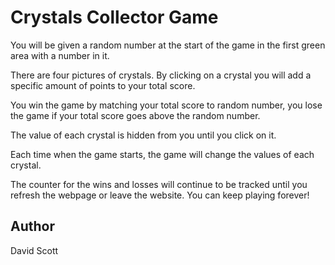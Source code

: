 # Crystals Collector Game

You will be given a random number at the start of the game in the first green area with a number in it.

There are four pictures of crystals. By clicking on a crystal you will add a specific amount of points to your total score.

You win the game by matching your total score to random number, you lose the game if your total score goes above the random number.

The value of each crystal is hidden from you until you click on it.

Each time when the game starts, the game will change the values of each crystal.

The counter for the wins and losses will continue to be tracked until you refresh the webpage or leave the website. You can keep playing forever!

## Author

David Scott